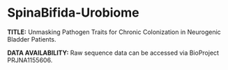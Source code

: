 # SpinaBifida-Urobiome


**TITLE:** Unmasking Pathogen Traits for Chronic Colonization in Neurogenic Bladder Patients.

**DATA AVAILABILITY:** 
Raw sequence data can be accessed via BioProject PRJNA1155606. 

